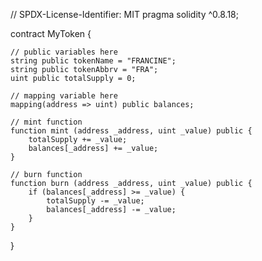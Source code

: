 // SPDX-License-Identifier: MIT
pragma solidity ^0.8.18;

contract MyToken {

    // public variables here
    string public tokenName = "FRANCINE";
    string public tokenAbbrv = "FRA";
    uint public totalSupply = 0; 

    // mapping variable here
    mapping(address => uint) public balances;

    // mint function
    function mint (address _address, uint _value) public {
        totalSupply += _value;
        balances[_address] += _value;
    }

    // burn function
    function burn (address _address, uint _value) public {
        if (balances[_address] >= _value) {
            totalSupply -= _value;
            balances[_address] -= _value;
        }
    }
}
